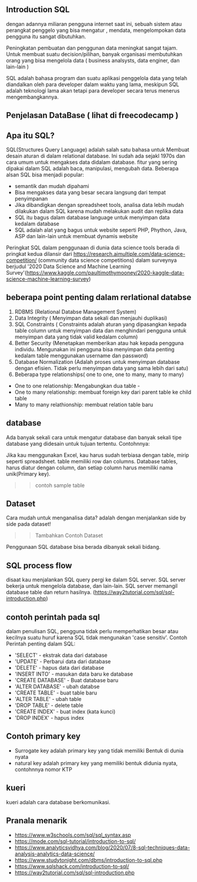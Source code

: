 ## Introduction SQL

dengan adannya miliaran pengguna internet saat ini,
sebuah sistem atau perangkat penggelo yang bisa mengatur
, mendata, mengelompokan data pengguna itu 
sangat dibutuhkan.

Peningkatan pembuatan dan penggunan data meningkat sangat 
tajam. Untuk membuat suatu decision/pilihan, banyak 
organisasi membutuhkan orang yang bisa mengelola data 
( business analsysts, data enginer, dan lain-lain )

SQL adalah bahasa program dan suatu aplikasi
penggelola data yang telah diandalkan oleh para
developer dalam waktu yang lama, meskipun SQL 
adalah teknologi lama akan tetapi para developer
secara terus menerus mengembangkannya. 

## Penjelasan DataBase ( lihat di freecodecamp )

## Apa itu SQL?

SQL(Structures Query Language)  adalah salah satu bahasa untuk Membuat desain 
aturan di dalam relational database. Ini sudah ada sejakl 1970s dan cara umum untuk 
mengakses data didalam database. fitur yang sering dipakai dalam SQL adalah 
baca, manipulasi, mengubah data. Beberapa alsan SQL bisa menjadi popular: 

- semantik dan mudah dipahami
- Bisa mengakses data yang besar secara langsung dari tempat penyimpanan
- Jika dibandigkan dengan spreadsheet tools, analisa data lebih mudah dilakukan 
  dalam SQL karena mudah melakukan audit dan replika data
- SQL itu bagus dalam database language untuk menyimpan data kedalam database 
- SQL adalah alat yang bagus untuk website seperti PHP, Phython, Java, ASP dan lain-lain 
  untuk membuat dynamis website

Peringkat SQL dalam penggunaan di dunia data science tools berada di pringkat kedua
dilansir dari https://research.aimultiple.com/data-science-competition/ 
(community data science competitions) dalam surveynya berjudul '2020 Data 
Science and Machine Learning Survey'(https://www.kaggle.com/paultimothymooney/2020-kaggle-data-science-machine-learning-survey)

## beberapa point penting dalam rerlational databse 
1. RDBMS (Relational Databse Management System)
2. Data Integrity ( Menyimpan data sekali dan menjauhi duplikasi)
3. SQL Constraints ( Constraints adalah aturan yang dipasangkan kepada table column
  untuk menyimpan data dan menghindari pengguna untuk menyimpan data yang tidak valid kedalam
  column)
4. Better Security (Menetapkan memberikan atau hak kepada pengguna individu. 
  Mengunakan ini pengguna bisa menyimpan data penting kedalam table menggunakan username
  dan password)
5. Database Normalization (Adalah proses untuk menyimpan database dengan efisien. 
  Tidak perlu menyimpan data yang sama lebih dari satu)
6. Beberapa type relationships( one to one, one to many, many to many)
  - One to one relationship: Mengabungkan dua table  -
  - One to many relationship: membuat foreign key dari parent table ke 
    child table
  - Many to many relathionship: membuat relation table baru 

## database 

Ada banyak sekali cara untuk mengatur database dan banyak sekali tipe database
yang didesain untuk tujuan tertentu. Contohnnya: 

Jika kau menggunakan Excel, kau harus sudah terbiasa dengan table, mirip seperti spreadsheet. 
table memiliki row dan columns. Database tables, harus diatur dengan column, dan setiap column 
harus memiliki nama unik(Primary key). 

>> contoh sample table 

## Dataset 

Cara mudah untuk menganalisa data?
adalah dengan menjalankan side by side pada dataset!

>> Tambahkan Contoh Dataset

Penggunaan SQL database bisa berada dibanyak sekali 
bidang. 

## SQL process flow

disaat kau menjalankan SQL query pergi ke dalam SQL server. SQL server bekerja untuk 
mengelola database, dan lain-lain. SQL server memangil database table dan return hasilnya. 
(https://way2tutorial.com/sql/sql-introduction.php)

## contoh perintah pada sql
dalam penulisan SQL, pengguna tidak perlu memperhatikan besar atau kecilnya suatu huruf karena SQL tidak mengunakan 'case sensitiv'.
Contoh Perintah penting dalam SQL:
- 'SELECT' - ekstrak data dari database
- 'UPDATE' - Perbarui data dari database
- 'DELETE' - hapus data dari database
- 'INSERT INTO' - masukan data baru ke database
- 'CREATE DATABASE' - Buat database baru
- 'ALTER DATABASE' - ubah databse
- 'CREATE TABLE' - buat table baru
- 'ALTER TABLE' - ubah table
- 'DROP TABLE' - delete table
- 'CREATE INDEX' - buat index (kata kunci)
- 'DROP INDEX' - hapus index

## Contoh primary key 
- Surrogate key adalah primary key yang tidak memiliki Bentuk di dunia nyata
- natural key adalah primary key yang memiliki bentuk didunia nyata, contohnnya nomor KTP

## kueri 
kueri adalah cara database berkomunikasi. 





## Pranala menarik
- <https://www.w3schools.com/sql/sql_syntax.asp>
- https://mode.com/sql-tutorial/introduction-to-sql/
- https://www.analyticsvidhya.com/blog/2020/07/8-sql-techniques-data-analysis-analytics-data-science/
- https://www.studytonight.com/dbms/introduction-to-sql.php
- https://www.sqlshack.com/introduction-to-sql/
- https://way2tutorial.com/sql/sql-introduction.php
